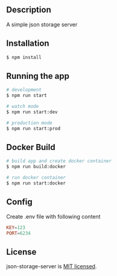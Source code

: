 
## Description

A simple json storage server

## Installation

```bash
$ npm install
```

## Running the app

```bash
# development
$ npm run start

# watch mode
$ npm run start:dev

# production mode
$ npm run start:prod
```

## Docker Build

```bash
# build app and create docker container
$ npm run build:docker

# run docker container
$ npm run start:docker

```

## Config

Create .env file with following content
```conf
KEY=123
PORT=6234
```


## License

json-storage-server is [MIT licensed](LICENSE).
